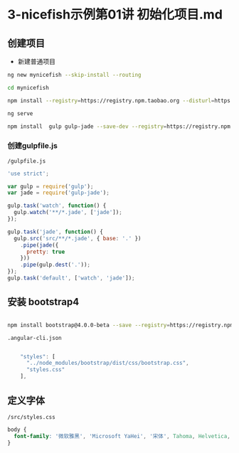# 3-nicefish示例第01讲 初始化项目.md

## 创建项目

- 新建普通项目

```bash
ng new mynicefish --skip-install --routing

cd mynicefish

npm install --registry=https://registry.npm.taobao.org --disturl=https://npm.taobao.org/dist --sass-binary-site=http://npm.taobao.org/mirrors/node-sass

ng serve

npm install  gulp gulp-jade --save-dev --registry=https://registry.npm.taobao.org --disturl=https://npm.taobao.org/dist --sass-binary-site=http://npm.taobao.org/mirrors/node-sass


```


### 创建gulpfile.js

`/gulpfile.js`

```js
'use strict';

var gulp = require('gulp');
var jade = require('gulp-jade');

gulp.task('watch', function() {
  gulp.watch('**/*.jade', ['jade']);
});

gulp.task('jade', function() {
  gulp.src('src/**/*.jade', { base: '.' })
    .pipe(jade({
      pretty: true
    }))
    .pipe(gulp.dest('.'));
});
gulp.task('default', ['watch', 'jade']);
```

## 安装 bootstrap4

```bash

npm install bootstrap@4.0.0-beta --save --registry=https://registry.npm.taobao.org --disturl=https://npm.taobao.org/dist

```

`.angular-cli.json`

```js

    "styles": [
      "../node_modules/bootstrap/dist/css/bootstrap.css",
      "styles.css"
    ],

```

## 定义字体

`/src/styles.css`

```css
body {
  font-family: '微软雅黑', 'Microsoft YaHei', '宋体', Tahoma, Helvetica, Arial, sans-serif;
}
```